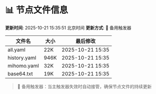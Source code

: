 # 📊 节点文件信息

**更新时间**: 2025-10-21 15:35:51 北京时间
**更新方式**: 🔄 备用触发器

| 文件名 | 大小 | 最后修改 |
|--------|------|----------|
| all.yaml | 22K | 2025-10-21 15:35 |
| history.yaml | 946K | 2025-10-21 15:35 |
| mihomo.yaml | 32K | 2025-10-21 15:35 |
| base64.txt | 19K | 2025-10-21 15:35 |

> 🔄 备用触发器：当主触发器失效时自动接管，确保节点文件的持续更新
